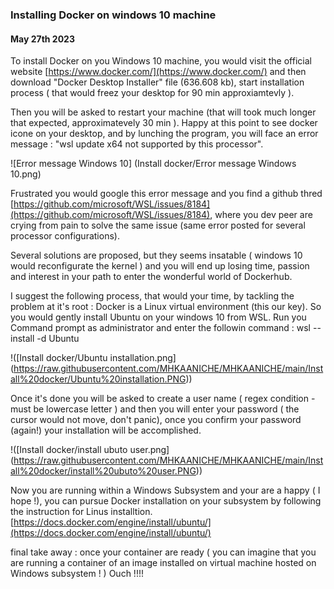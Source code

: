 <h3> Installing Docker on windows 10 machine </h3>
<h4> May 27th 2023 </h4>


To install Docker on you Windows 10 machine, you would visit the official website [https://www.docker.com/](https://www.docker.com/)
and then download "Docker Desktop Installer" file (636.608 kb), start installation process ( that would freez your desktop for 90 min approxiamtevly ).

Then you will be asked to restart your machine (that will took much longer that expected, approximatevely 30 min ).
Happy at this point to see docker icone on your desktop, and by lunching the program, you will face an error message : 
 "wsl update x64 not supported by this processor".
 
 ![Error message Windows 10]  (Install docker/Error message Windows 10.png)
 
Frustrated you would google this error message and you find a github thred [https://github.com/microsoft/WSL/issues/8184](https://github.com/microsoft/WSL/issues/8184), where you dev peer 
are crying from pain to solve the same issue (same error posted for several processor configurations). 

Several solutions are proposed, but they seems insatable ( windows 10 would reconfigurate the kernel ) and you will end up losing time, passion and interest
in your path to enter the wonderful world of Dockerhub. 

I suggest the following process, that would your time, by tackling the problem at it's root :  Docker is a Linux virtual environment (this our key).
So you would gently install Ubuntu on your windows 10 from WSL.
Run you Command prompt as administrator and enter the followin command : 
wsl --install -d Ubuntu

!([Install docker/Ubuntu installation.png] (https://raw.githubusercontent.com/MHKAANICHE/MHKAANICHE/main/Install%20docker/Ubuntu%20installation.PNG))

Once it's done you will be asked to create a user name ( regex condition - must be lowercase letter ) and then you will enter your password ( the cursor would not 
move, don't panic), once you confirm your password (again!) your installation will be accomplished.

!([Install docker/install ubuto user.png] (https://raw.githubusercontent.com/MHKAANICHE/MHKAANICHE/main/Install%20docker/install%20ubuto%20user.PNG))

Now you are running within a Windows Subsystem and your are a happy ( I hope !), you can pursue Docker installation on your subsystem by following the instruction for Linus installtion. 
[https://docs.docker.com/engine/install/ubuntu/](https://docs.docker.com/engine/install/ubuntu/)

final take away : once your container are ready ( you can imagine that you are running a container of an image installed on virtual machine hosted on Windows subsystem ! ) Ouch !!!!  


